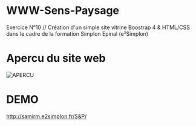 # WWW-Sens-Paysage
Exercice N°10 // Création d'un simple site vitrine Boostrap 4 &amp; HTML/CSS dans le cadre de la formation Simplon Epinal (e²Simplon)

# Apercu du site web
![APERCU](https://raw.githubusercontent.com/bZez/WWW-Sens-Paysage/master/Screenshot-2017-12-1%20Sens%20Paysage%20-%20Donnons%20du%20sens%20%C3%A0%20notre%20cadre%20de%20vie.png)

# DEMO
http://samirm.e2simplon.fr/S&P/
